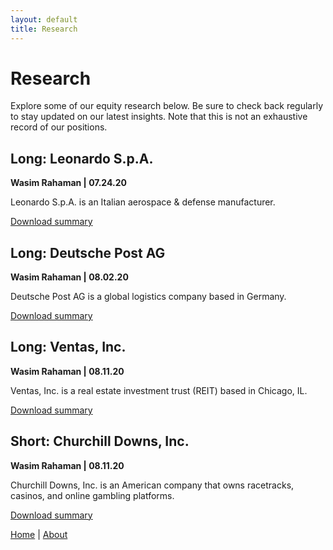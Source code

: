```yaml
---
layout: default
title: Research
---
```

# Research

Explore some of our equity research below. Be sure to check back regularly to stay updated on our latest insights. Note that this is not an exhaustive record of our positions.

## Long: Leonardo S.p.A.

<b>Wasim Rahaman | 07.24.20 </b>

Leonardo S.p.A. is an Italian aerospace & defense manufacturer. 

[Download summary](/files/LRR_WIR_LONG_Leonardo_SpA.pdf)

## Long: Deutsche Post AG

<b>Wasim Rahaman | 08.02.20 </b>

Deutsche Post AG is a global logistics company based in Germany.

[Download summary](/files/LRR_WIR_LONG_DeutschePost_AG.pdf)

## Long: Ventas, Inc.

<b>Wasim Rahaman | 08.11.20 </b>

Ventas, Inc. is a real estate investment trust (REIT) based in Chicago, IL.

[Download summary](/files/LRR_WIR_LONG_Ventas_Inc.pdf)

## Short: Churchill Downs, Inc. 

<b> Wasim Rahaman | 08.11.20 </b>

Churchill Downs, Inc. is an American company that owns racetracks, casinos, and online gambling platforms.

[Download summary](/files/LRR_WIR_Short_ChurchillDowns_Inc.pdf)

<a href="/index">Home</a> | <a href="/about">About</a>
